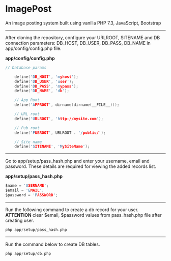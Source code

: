 # ImagePost
An image posting system built using vanilla PHP 7.3, JavaScript, Bootstrap

************************************************

After cloning the repository, configure your URLROOT, SITENAME and DB connection parameters: DB_HOST, DB_USER, DB_PASS, DB_NAME in app/config/config.php file. 

**app/config/config.php**
```C
// Database params

    define('DB_HOST', 'myhost');
    define('DB_USER', 'user');
    define('DB_PASS', 'mypass');
    define('DB_NAME', 'db');

    // App Root
    define('APPROOT', dirname(dirname(__FILE__)));

    // URL root
    define('URLROOT', 'http://mysite.com');

    // Pub root
    define('PUBROOT', URLROOT . '/public/');

    // Site name
    define('SITENAME', 'MySiteName');

```

************************************************

Go to app/setup/pass_hash.php and enter your username, email and password. These details are required for viewing the added records list.

**app/setup/pass_hash.php**
```C
$name = 'USERNAME';
$email = 'EMAIL';
$password = 'PASSWORD';
```

************************************************

Run the following command to create a db record for your user. **ATTENTION** clear $email, $password values from pass_hash.php file after creating user.

``` C
php app/setup/pass_hash.php
```

************************************************

Run the command below to create DB tables.

``` C
php app/setup/db.php
```

